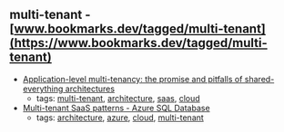 multi-tenant - [www.bookmarks.dev/tagged/multi-tenant](https://www.bookmarks.dev/tagged/multi-tenant)
---
* [Application-level multi-tenancy: the promise and pitfalls of shared-everything architectures](https://distrinet.cs.kuleuven.be/news/2015/multitenancy.pdf)
    * tags: [multi-tenant](../tagged/multi-tenant.md), [architecture](../tagged/architecture.md), [saas](../tagged/saas.md), [cloud](../tagged/cloud.md)
* [Multi-tenant SaaS patterns - Azure SQL Database](https://docs.microsoft.com/en-us/azure/sql-database/saas-tenancy-app-design-patterns)
    * tags: [architecture](../tagged/architecture.md), [azure](../tagged/azure.md), [cloud](../tagged/cloud.md), [multi-tenant](../tagged/multi-tenant.md)
